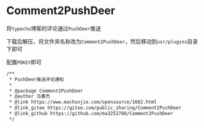 # Comment2PushDeer

将`typecho`博客的评论通过`PushDeer`推送

下载后解压，将文件夹名称改为`Comment2PushDeer`，然后移动到`usr/plugins`目录下即可

配置`PDKEY`即可


```bash
/**
 * PushDeer推送评论通知
 *
 * @package Comment2PushDeer
 * @author 马春杰
 * @link https://www.machunjie.com/opensource/1662.html
 * @link_gitee https://gitee.com/public_sharing/Comment2PushDeer
 * @link_github https://github.com/ma3252788/Comment2PushDeer
 */
```
